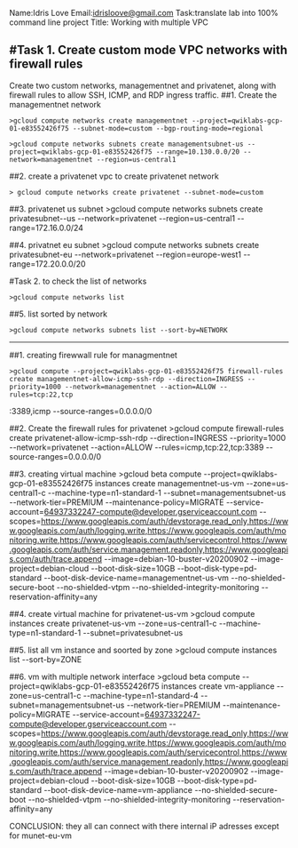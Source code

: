 Name:Idris Love
Email:idrisloove@gmail.com
Task:translate lab into 100% command line 
project Title: Working with multiple VPC





 #Task 1. Create custom mode VPC networks with firewall rules
----------------------------------------------------
Create two custom networks, managementnet and privatenet, along with firewall rules to allow SSH, ICMP, and RDP ingress traffic.
##1. Create the managementnet network

    >gcloud compute networks create managementnet --project=qwiklabs-gcp-01-e83552426f75 --subnet-mode=custom --bgp-routing-mode=regional

    >gcloud compute networks subnets create managementsubnet-us --project=qwiklabs-gcp-01-e83552426f75 --range=10.130.0.0/20 --network=managementnet --region=us-central1


##2. create a privatenet vpc
to create privatenet network

    > gcloud compute networks create privatenet --subnet-mode=custom

##3. privatenet us subnet
    >gcloud compute networks subnets create privatesubnet--us --network=privatenet --region=us-central1 --range=172.16.0.0/24

##4. privatnet eu subnet
    >gcloud compute networks subnets create privatesubnet-eu --network=privatenet --region=europe-west1 --range=172.20.0.0/20

#Task 2. to check the list of networks

    >gcloud compute networks list

##5. list sorted by network

    >gcloud compute networks subnets list --sort-by=NETWORK
------------------------------------------------

##1. creating firewwall rule for managmentnet

    >gcloud compute --project=qwiklabs-gcp-01-e83552426f75 firewall-rules create managementnet-allow-icmp-ssh-rdp --direction=INGRESS --priority=1000 --network=managementnet --action=ALLOW --rules=tcp:22,tcp
:3389,icmp --source-ranges=0.0.0.0/0


##2. Create the firewall rules for privatenet
    >gcloud compute firewall-rules create privatenet-allow-icmp-ssh-rdp --direction=INGRESS --priority=1000 --network=privatenet --action=ALLOW --rules=icmp,tcp:22,tcp:3389 --source-ranges=0.0.0.0/0


##3. creating virtual machine
    >gcloud beta compute --project=qwiklabs-gcp-01-e83552426f75 instances create managementnet-us-vm --zone=us-central1-c --machine-type=n1-standard-1 --subnet=managementsubnet-us --network-tier=PREMIUM --maintenance-policy=MIGRATE --service-account=64937332247-compute@developer.gserviceaccount.com --scopes=https://www.googleapis.com/auth/devstorage.read_only,https://www.googleapis.com/auth/logging.write,https://www.googleapis.com/auth/monitoring.write,https://www.googleapis.com/auth/servicecontrol,https://www.googleapis.com/auth/service.management.readonly,https://www.googleapis.com/auth/trace.append --image=debian-10-buster-v20200902 --image-project=debian-cloud --boot-disk-size=10GB --boot-disk-type=pd-standard --boot-disk-device-name=managementnet-us-vm --no-shielded-secure-boot --no-shielded-vtpm --no-shielded-integrity-monitoring --reservation-affinity=any


##4. create virtual machine for privatenet-us-vm
    >gcloud compute instances create privatenet-us-vm --zone=us-central1-c --machine-type=n1-standard-1 --subnet=privatesubnet-us

##5. list all vm instance and soorted by zone
    >gcloud compute instances list --sort-by=ZONE


##6. vm with multiple network interface
    >gcloud beta compute --project=qwiklabs-gcp-01-e83552426f75 instances create vm-appliance --zone=us-central1-c --machine-type=n1-standard-4 --subnet=managementsubnet-us --network-tier=PREMIUM --maintenance-policy=MIGRATE --service-account=64937332247-compute@developer.gserviceaccount.com --scopes=https://www.googleapis.com/auth/devstorage.read_only,https://www.googleapis.com/auth/logging.write,https://www.googleapis.com/auth/monitoring.write,https://www.googleapis.com/auth/servicecontrol,https://www.googleapis.com/auth/service.management.readonly,https://www.googleapis.com/auth/trace.append --image=debian-10-buster-v20200902 --image-project=debian-cloud --boot-disk-size=10GB --boot-disk-type=pd-standard --boot-disk-device-name=vm-appliance --no-shielded-secure-boot --no-shielded-vtpm --no-shielded-integrity-monitoring --reservation-affinity=any

CONCLUSION:
they all can connect with there internal iP adresses except for munet-eu-vm

